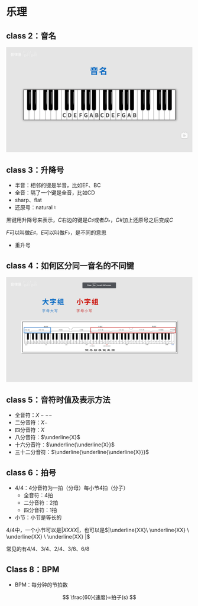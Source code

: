# 乐理

## class 2：音名

![image-20220525222225778](乐理.assets\image-20220525222225778.png)

## class 3：升降号

* 半音：相邻的键是半音，比如EF、BC
* 全音：隔了一个键是全音，比如CD
* sharp、flat
* 还原号：natural $\natural$

黑键用升降号来表示，$C$右边的键是$C\sharp$或者$D\flat$，$C\#$加上还原号之后变成$C$

$F$可以叫做$E\sharp$，$E$可以叫做$F\flat$，是不同的意思

* 重升号

## class 4：如何区分同一音名的不同键

![image-20220525224543573](乐理.assets\image-20220525224543573.png)

## class 5：音符时值及表示方法

* 全音符：$X---$
* 二分音符：$X-$
* 四分音符：$X$
* 八分音符：$\underline{X}$
* 十六分音符：$\underline{\underline{X}}$
* 三十二分音符：$\underline{\underline{\underline{X}}}$

## class 6：拍号

* 4/4：4分音符为一拍（分母）每小节4拍（分子）
  * 全音符：4拍
  * 二分音符：2拍
  * 四分音符：1拍
* 小节：小节是等长的

4/4中，一个小节可以是$|XXXX|$，也可以是$|\underline{XX}\ \underline{XX} \ \underline{XX} \ \underline{XX} |$

常见的有4/4、3/4、2/4、3/8、6/8

## Class 8：BPM

* BPM：每分钟的节拍数

$$
\frac{60}{速度}=拍子(s)
$$

